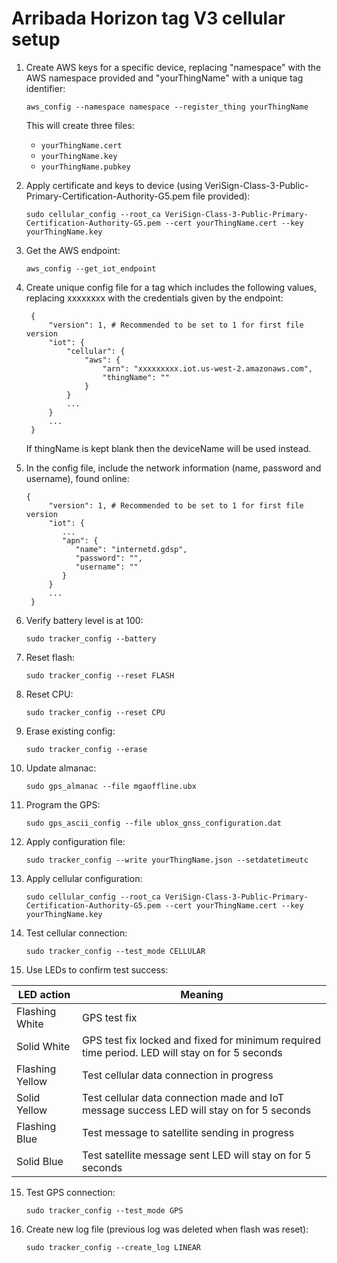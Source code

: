 # Arribada Horizon tag V3 cellular setup

1. Create AWS keys for a specific device, replacing "namespace" with the AWS namespace provided and "yourThingName" with a unique tag identifier:

   ``aws_config --namespace namespace --register_thing yourThingName``

   This will create three files:
      * ``yourThingName.cert``
      * ``yourThingName.key``
      * ``yourThingName.pubkey``

2. Apply certificate and keys to device (using VeriSign-Class-3-Public-Primary-Certification-Authority-G5.pem file provided):

   ``sudo cellular_config --root_ca VeriSign-Class-3-Public-Primary-Certification-Authority-G5.pem --cert yourThingName.cert --key yourThingName.key``

3. Get the AWS endpoint:

   ``aws_config --get_iot_endpoint``

4. Create unique config file for a tag which includes the following values, replacing xxxxxxxx with the credentials given by the endpoint:

   ```
    {
        "version": 1, # Recommended to be set to 1 for first file version
        "iot": {
            "cellular": {
                "aws": {
                    "arn": "xxxxxxxxx.iot.us-west-2.amazonaws.com",
                    "thingName": ""
                }
            }
            ...
        }
        ...
    }
   ```
    
   If thingName is kept blank then the deviceName will be used instead.

5. In the config file, include the network information (name, password and username), found online:
   ```
   {
        "version": 1, # Recommended to be set to 1 for first file version
        "iot": {
           ...
           "apn": {
              "name": "internetd.gdsp", 
              "password": "", 
              "username": ""
           }
        }
        ...
    }
    ```

6. Verify battery level is at 100:

   ``sudo tracker_config --battery``

7. Reset flash:

   ``sudo tracker_config --reset FLASH``
   
8. Reset CPU:

   ``sudo tracker_config --reset CPU``
    
9. Erase existing config:

    ``sudo tracker_config --erase``

10. Update almanac:

    ``sudo gps_almanac --file mgaoffline.ubx``

11. Program the GPS:

    ``sudo gps_ascii_config --file ublox_gnss_configuration.dat``

12. Apply configuration file:

    ``sudo tracker_config --write yourThingName.json --setdatetimeutc``

12. Apply cellular configuration:

    ``sudo cellular_config --root_ca VeriSign-Class-3-Public-Primary-Certification-Authority-G5.pem --cert yourThingName.cert --key yourThingName.key``

13. Test cellular connection:

    ``sudo tracker_config --test_mode CELLULAR``

14. Use LEDs to confirm test success:

| LED action      | Meaning                                                                                          |
|-----------------|--------------------------------------------------------------------------------------------------|
|Flashing White   |   GPS test fix                                                                                   |
|Solid White      |   GPS test fix locked and fixed for minimum required time period. LED will stay on for 5 seconds |
|Flashing Yellow  |   Test cellular data connection in progress                                                      |
|Solid Yellow     |   Test cellular data connection made and IoT message success LED will stay on for 5 seconds      |
|Flashing Blue    |   Test message to satellite sending in progress                                                  |
|Solid Blue       |   Test satellite message sent LED will stay on for 5 seconds                                     |

15. Test GPS connection:

    ``sudo tracker_config --test_mode GPS``

16. Create new log file (previous log was deleted when flash was reset):
    
    ``sudo tracker_config --create_log LINEAR``
